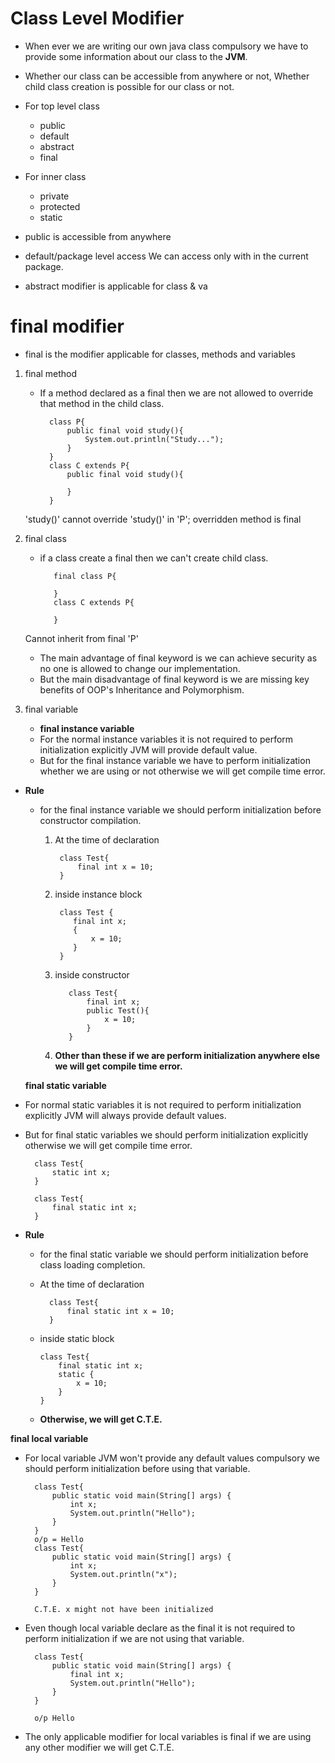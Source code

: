 # Class Level Modifier
- When ever we are writing our own java class compulsory we have  to provide some information about our class to the **JVM**.
- Whether our class can be accessible from anywhere or not, Whether child class creation is possible for our class or not.
- For top level class
    * public
    * default
    * abstract
    * final
- For inner class
    * private
    * protected
    * static

- public is accessible from anywhere
- default/package level access We can access only with in the current package.
- abstract modifier is applicable for class & va 


# final modifier
- final is the modifier applicable for classes, methods and variables

1. final method
    - If a method declared as a final then we are not allowed to override that method in the child class.

            class P{
                public final void study(){
                    System.out.println("Study...");
                }
            }
            class C extends P{
                public final void study(){
            
                }
            }

    'study()' cannot override 'study()' in 'P'; overridden method is final

2. final class 
   - if a class create a final then we can't create child class.

            final class P{
            
            }
            class C extends P{
            
            }
        
    Cannot inherit from final 'P'
    - The main advantage of final keyword is we can achieve security as no one is allowed to change our implementation.
    - But the main disadvantage of final keyword is we are missing key benefits of OOP's Inheritance and Polymorphism.

3. final variable
    - **final instance variable**
    - For the normal instance variables it is not required to perform initialization explicitly JVM will provide default value.
    - But for the final instance variable we have to perform initialization whether we are using or not otherwise we will get compile time error.
- **Rule**
  - for the final instance variable we should perform initialization before constructor compilation.
      1. At the time of declaration

              class Test{ 
                  final int x = 10; 
              }
      2. inside instance block
            
              class Test { 
                 final int x;
                 { 
                     x = 10;
                 } 
              }
    3. inside constructor

              class Test{
                  final int x;
                  public Test(){
                      x = 10;
                  }
              }
    4. **Other than these if we are perform initialization anywhere else we will get compile time error.**

  **final static variable**
- For normal static variables it is not required to perform initialization explicitly JVM will always provide default values.
- But for final static variables we should perform initialization explicitly otherwise we will get compile time error.

        class Test{
            static int x;
        }
        
        class Test{
            final static int x;
        }

- **Rule**
  - for the final static variable we should perform initialization before class loading completion.
  - At the time of declaration

          class Test{
              final static int x = 10;
          }
  - inside static block

        class Test{
            final static int x;
            static {
                x = 10;
            }
        }
  - **Otherwise, we will get C.T.E.** 

    
**final local variable**

- For local variable JVM won't provide any default values compulsory we should perform initialization before using that variable.


        class Test{
            public static void main(String[] args) {
                int x;
                System.out.println("Hello");
            }
        }
        o/p = Hello
        class Test{
            public static void main(String[] args) {
                int x;
                System.out.println("x");
            }
        }
        
        C.T.E. x might not have been initialized
 
- Even though local variable declare as the final it is not required to perform initialization if we are not using  that variable.

        class Test{
            public static void main(String[] args) {
                final int x;
                System.out.println("Hello");
            }
        }
        
        o/p Hello

- The only applicable modifier for local variables is final if we are using any other modifier we will get C.T.E.







